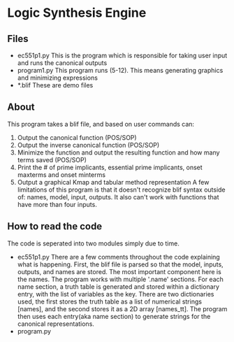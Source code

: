 # Logic Synthesis Engine

## Files
- ec551p1.py 
This is the program which is responsible for taking user input and runs the canonical outputs
- program1.py
This program runs (5-12). This means generating graphics and minimizing expressions
- *.blif
These are demo files

## About
This program takes a blif file, and based on user commands can: 
1. Output the canonical function (POS/SOP)
2. Output the inverse canonical function (POS/SOP)
3. Minimize the function and output the resulting function and how many terms saved (POS/SOP)
4. Print the # of prime implicants, essential prime implicants, onset maxterms and onset minterms
5. Output a graphical Kmap and tabular method representation
A few limitations of this program is that it doesn't recognize blif syntax outside of: names, model, input, outputs. It also can't work with functions that have more than four inputs. 

## How to read the code
The code is seperated into two modules simply due to time.
- ec551p1.py
There are a few comments throughout the code explaining what is happening. First, the blif file is parsed so that the model, inputs, outputs, and names are stored. The most important component here is the names. The program works with multiple '.name' sections. For each name section, a truth table is 
generated and stored within a dictionary entry, with the list of variables as the key. There are two dictionaries used, the first stores the truth table as a list of numerical strings [names], and the second stores it as a 2D array [names_tt]. The program then uses each entry(aka name section) to generate strings for the canonical representations.
- program.py

